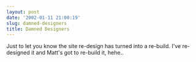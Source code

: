 ```yaml
---
layout: post
date: '2002-01-11 21:00:19'
slug: damned-designers
title: Damned Designers
---
```


Just to let you know the site re-design has turned into a re-build. I've re-designed it and Matt's got to re-build it, hehe..
